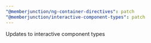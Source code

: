 ```yaml
---
"@memberjunction/ng-container-directives": patch
"@memberjunction/interactive-component-types": patch
---
```


Updates to interactive component types
